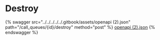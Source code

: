 # Destroy

{% swagger src="../../../../../.gitbook/assets/openapi (2).json" path="/call_queues/{id}/destroy" method="post" %}
[openapi (2).json](<../../../../../.gitbook/assets/openapi (2).json>)
{% endswagger %}
